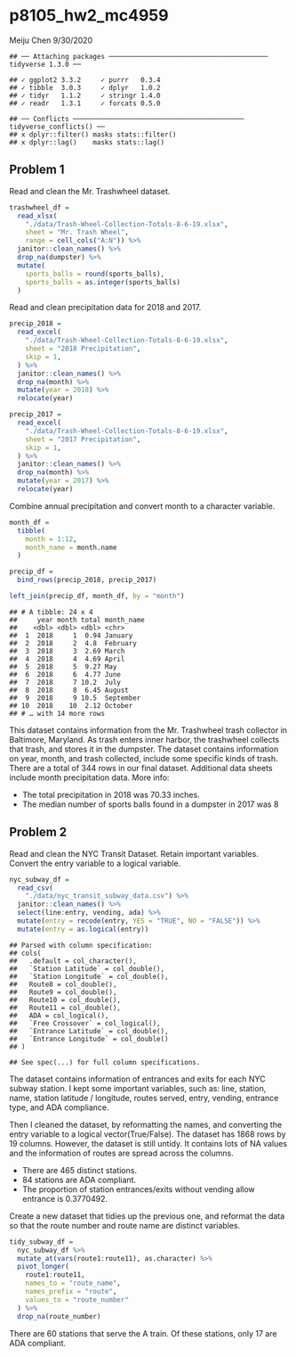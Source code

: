 p8105\_hw2\_mc4959
================
Meiju Chen
9/30/2020

    ## ── Attaching packages ──────────────────────────────────────── tidyverse 1.3.0 ──

    ## ✓ ggplot2 3.3.2     ✓ purrr   0.3.4
    ## ✓ tibble  3.0.3     ✓ dplyr   1.0.2
    ## ✓ tidyr   1.1.2     ✓ stringr 1.4.0
    ## ✓ readr   1.3.1     ✓ forcats 0.5.0

    ## ── Conflicts ─────────────────────────────────────────── tidyverse_conflicts() ──
    ## x dplyr::filter() masks stats::filter()
    ## x dplyr::lag()    masks stats::lag()

## Problem 1

Read and clean the Mr. Trashwheel dataset.

``` r
trashwheel_df = 
  read_xlsx(
    "./data/Trash-Wheel-Collection-Totals-8-6-19.xlsx",
    sheet = "Mr. Trash Wheel",
    range = cell_cols("A:N")) %>%
  janitor::clean_names() %>%
  drop_na(dumpster) %>%
  mutate(
    sports_balls = round(sports_balls),
    sports_balls = as.integer(sports_balls)
  )
```

Read and clean precipitation data for 2018 and 2017.

``` r
precip_2018 = 
  read_excel(
    "./data/Trash-Wheel-Collection-Totals-8-6-19.xlsx",
    sheet = "2018 Precipitation",
    skip = 1,
  ) %>%
  janitor::clean_names() %>%
  drop_na(month) %>%
  mutate(year = 2018) %>%
  relocate(year)

precip_2017 = 
  read_excel(
    "./data/Trash-Wheel-Collection-Totals-8-6-19.xlsx",
    sheet = "2017 Precipitation",
    skip = 1,
  ) %>%
  janitor::clean_names() %>%
  drop_na(month) %>%
  mutate(year = 2017) %>%
  relocate(year)
```

Combine annual precipitation and convert month to a character variable.

``` r
month_df = 
  tibble(
    month = 1:12,
    month_name = month.name
  )

precip_df = 
  bind_rows(precip_2018, precip_2017)

left_join(precip_df, month_df, by = "month")
```

    ## # A tibble: 24 x 4
    ##     year month total month_name
    ##    <dbl> <dbl> <dbl> <chr>     
    ##  1  2018     1  0.94 January   
    ##  2  2018     2  4.8  February  
    ##  3  2018     3  2.69 March     
    ##  4  2018     4  4.69 April     
    ##  5  2018     5  9.27 May       
    ##  6  2018     6  4.77 June      
    ##  7  2018     7 10.2  July      
    ##  8  2018     8  6.45 August    
    ##  9  2018     9 10.5  September 
    ## 10  2018    10  2.12 October   
    ## # … with 14 more rows

This dataset contains information from the Mr. Trashwheel trash
collector in Baltimore, Maryland. As trash enters inner harbor, the
trashwheel collects that trash, and stores it in the dumpster. The
dataset contains information on year, month, and trash collected,
include some specific kinds of trash. There are a total of 344 rows in
our final dataset. Additional data sheets include month precipitation
data. More info:

  - The total precipitation in 2018 was 70.33 inches.
  - The median number of sports balls found in a dumpster in 2017 was 8

## Problem 2

Read and clean the NYC Transit Dataset. Retain important variables.
Convert the entry variable to a logical variable.

``` r
nyc_subway_df = 
  read_csv(
    "./data/nyc_transit_subway_data.csv") %>%
  janitor::clean_names() %>%
  select(line:entry, vending, ada) %>% 
  mutate(entry = recode(entry, YES = "TRUE", NO = "FALSE")) %>% 
  mutate(entry = as.logical(entry))
```

    ## Parsed with column specification:
    ## cols(
    ##   .default = col_character(),
    ##   `Station Latitude` = col_double(),
    ##   `Station Longitude` = col_double(),
    ##   Route8 = col_double(),
    ##   Route9 = col_double(),
    ##   Route10 = col_double(),
    ##   Route11 = col_double(),
    ##   ADA = col_logical(),
    ##   `Free Crossover` = col_logical(),
    ##   `Entrance Latitude` = col_double(),
    ##   `Entrance Longitude` = col_double()
    ## )

    ## See spec(...) for full column specifications.

The dataset contains information of entrances and exits for each NYC
subway station. I kept some important variables, such as: line, station,
name, station latitude / longitude, routes served, entry, vending,
entrance type, and ADA compliance.

Then I cleaned the dataset, by reformatting the names, and converting
the entry variable to a logical vector(True/False). The dataset has 1868
rows by 19 columns. However, the dataset is still untidy. It contains
lots of NA values and the information of routes are spread across the
columns.

  - There are 465 distinct stations.
  - 84 stations are ADA compliant.
  - The proportion of station entrances/exits without vending allow
    entrance is 0.3770492.

Create a new dataset that tidies up the previous one, and reformat the
data so that the route number and route name are distinct variables.

``` r
tidy_subway_df =
  nyc_subway_df %>%
  mutate_at(vars(route1:route11), as.character) %>%
  pivot_longer(
    route1:route11,
    names_to = "route_name",
    names_prefix = "route",
    values_to = "route_number"
  ) %>% 
  drop_na(route_number)
```

There are 60 stations that serve the A train. Of these stations, only 17
are ADA compliant.
